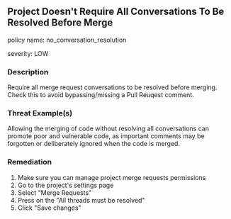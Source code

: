 ## Project Doesn't Require All Conversations To Be Resolved Before Merge

policy name: no_conversation_resolution

severity: LOW

### Description

Require all merge request conversations to be resolved before merging. Check this to avoid bypassing/missing a Pull Reuqest comment.

### Threat Example(s)

Allowing the merging of code without resolving all conversations can promote poor and vulnerable code, as important comments may be forgotten or deliberately ignored when the code is merged.

### Remediation

1. Make sure you can manage project merge requests permissions
2. Go to the project's settings page
3. Select "Merge Requests"
4. Press on the "All threads must be resolved"
5. Click "Save changes"

